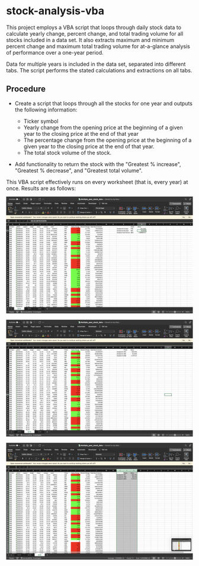 # stock-analysis-vba
This project employs a VBA script that loops through daily stock data to calculate yearly change, percent change, and total trading volume for all stocks included in a data set. It also extracts maximum and minimum percent change and maximum total trading volume for at-a-glance analysis of performance over a one-year period.

Data for multiple years is included in the data set, separated into different tabs. The script performs the stated calculations and extractions on all tabs.

## Procedure
- Create a script that loops through all the stocks for one year and outputs the following information:
  - Ticker symbol
  - Yearly change from the opening price at the beginning of a given year to the closing price at the end of that year
  - The percentage change from the opening price at the beginning of a given year to the closing price at the end of that year.
  - The total stock volume of the stock.

- Add functionality to return the stock with the "Greatest % increase", "Greatest % decrease", and "Greatest total volume".

This VBA script effectively runs on every worksheet (that is, every year) at once. Results are as follows:

![2018 Results](images/2018_results.png)

![2019 Results](images/2019_results.png)

![2020 Results](images/2020_results.png)